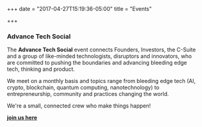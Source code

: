 +++
date = "2017-04-27T15:19:36-05:00"
title = "Events"

+++

<h3 class="grid_episode_title">Advance Tech Social</h3>

The **Advance Tech Social** event connects Founders, Investors, the C-Suite and a group of like-minded technologists, disruptors and innovators, who are committed to pushing the boundaries and advancing bleeding edge tech, thinking and product.

We meet on a monthly basis and topics range from bleeding edge tech (AI, crypto, blockchain, quantum computing, nanotechnology) to entrepreneurship, community and practices changing the world.

We're a small, connected crew who make things happen!

**[join us here](https://www.meetup.com/Advance-Tech-Social/)**
